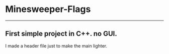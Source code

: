 # Minesweeper-Flags
-----------------------------------
First simple project in C++. no GUI.
-----------------------------------
I made a header file just to make the main lighter. 
